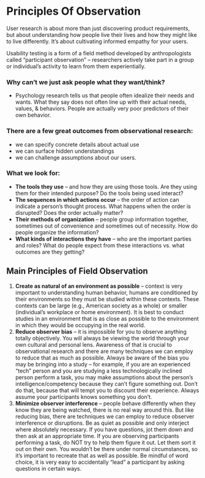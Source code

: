 # Principles Of Observation

User research is about more than just discovering product requirements, but about understanding how people live their lives and how they might like to live differently. It’s about cultivating informed empathy for your users.

Usability testing is a form of a field method developed by anthropologists called “participant observation” – researchers actively take part in a group or individual’s activity to learn from them experientially.

### Why can’t we just ask people what they want/think?

* Psychology research tells us that people often idealize their needs and wants. What they say does not often line up with their actual needs, values, & behaviors. People are actually very poor predictors of their own behavior.

### There are a few great outcomes from observational research:

* we can specify concrete details about actual use
* we can surface hidden understandings
* we can challenge assumptions about our users.

### What we look for:

* **The tools they use** – and how they are using those tools. Are they using them for their intended purpose? Do the tools being used interact?
* **The sequences in which actions occur** – the order of action can indicate a person’s thought process. What happens when the order is disrupted? Does the order actually matter?
* **Their methods of organization** – people group information together, sometimes out of convenience and sometimes out of necessity. How do people organize the information?
* **What kinds of interactions they have** – who are the important parties and roles? What do people expect from these interactions vs. what outcomes are they getting?

## Main Principles of Field Observation

1. **Create as natural of an environment as possible** – context is very important to understanding human behavior, humans are conditioned  by their environments so they must be studied within these contexts. These contexts can be large (e.g., American society as a whole) or smaller (individual’s workplace or home environment). It is best to conduct studies in an environment that is as close as possible to the environment in which they would be occupying in the real world.
2. **Reduce observer bias** – it is impossible for you to observe anything totally objectively. You will always be viewing the world through your own cultural and personal lens. Awareness of that is crucial to observational research and there are many techniques we can employ to reduce that as much as possible. Always be aware of the bias you may be bringing into a study – for example, if you are an experienced “tech” person and you are studying a less technologically inclined person perform a task, you may make assumptions about the person’s intelligence/competency because they can’t figure something out. Don’t do that, because that will tempt you to discount their experience. Always assume your participants knows something you don’t.
3. **Minimize observer interference** – people behave differently when they know they are being watched, there is no real way around this. But like reducing bias, there are techniques we can employ to reduce observer interference or disruptions. Be as quiet as possible and only interject where absolutely necessary. If you have questions, jot them down and then ask at an appropriate time. If you are observing participants performing a task, do NOT try to help them figure it out. Let them sort it out on their own. You wouldn’t be there under normal circumstances, so it’s important to recreate that as well as possible. Be mindful of word choice, it is very easy to accidentally “lead” a participant by asking questions in certain ways.